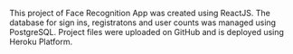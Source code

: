 This project of Face Recognition App was created using ReactJS.
The database for sign ins, registratons and user counts was managed using PostgreSQL.
Project files were uploaded on GitHub and is deployed using Heroku Platform.
